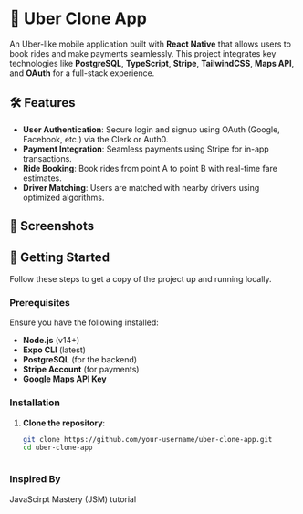 # 🚖 Uber Clone App

An Uber-like mobile application built with **React Native** that allows users to book rides and make payments seamlessly. This project integrates key technologies like **PostgreSQL**, **TypeScript**, **Stripe**, **TailwindCSS**, **Maps API**, and **OAuth** for a full-stack experience.

## 🛠 Features

- **User Authentication**: Secure login and signup using OAuth (Google, Facebook, etc.) via the Clerk or Auth0.
- **Payment Integration**: Seamless payments using Stripe for in-app transactions.
- **Ride Booking**: Book rides from point A to point B with real-time fare estimates.
- **Driver Matching**: Users are matched with nearby drivers using optimized algorithms.

## 📱 Screenshots


## 🚀 Getting Started

Follow these steps to get a copy of the project up and running locally.

### Prerequisites

Ensure you have the following installed:

- **Node.js** (v14+)
- **Expo CLI** (latest)
- **PostgreSQL** (for the backend)
- **Stripe Account** (for payments)
- **Google Maps API Key**

### Installation

1. **Clone the repository**:

   ```bash
   git clone https://github.com/your-username/uber-clone-app.git
   cd uber-clone-app



### Inspired By
JavaScirpt Mastery (JSM) tutorial
